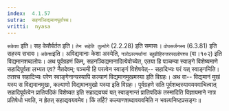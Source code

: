 ```yaml
---
index:  4.1.57
sutra:  सहनञ्विद्यमानपूर्वाच्च।
vritti:  nyasa
---
```


`सकेशा` इति। सह केशैर्वर्तत इति। `तेन सहेति तुल्योगे` (2.2.28) इति समासः। `वोपसर्जनस्य` (6.3.81) इति सहस्य सभावः। `अकेशा`इति। अविद्यमानाः केशा अस्येति, `नञोऽस्त्यर्थानां बहुव्रीहिरुत्तरपदलोपश्च` (वा।१०२) इति विद्यमानशब्दलोपः। अथ पूर्वग्रहणं किम्, सहनञ्विद्यमानादित्येवोच्येत, एतया हि पञ्चम्या स्वाङ्गे विशेष्यमाणे सहादिपूर्वता लभ्यत एव? नैतदेवम्; पञ्चमी हि परत्वेन स्वाङ्गं विशेषयेत्-- सहादिभ्यः परं यत् स्वाङ्गमिति। ततश्च सहादिभ्यः परेण स्वाङ्गेनान्यस्यापि कल्याणं विद्यमानमुखमस्या इति विग्रहः। अथ वा-- विद्यमानं मुखं यस्य स विद्यमानमुखः, कल्याणो विद्यमानमुखो यस्या इति विग्रहः। पूर्वग्रहणे सति पूर्वशब्दस्यावयववाचित्वात् सहादिपूर्वत्वेन प्रातिपदिकं विशेष्यत इति सहाद्यवयवं यत् स्वाङ्गान्तं प्रातिपदिकं तस्मादिति विज्ञायमाने नात्र प्रतिषेधो भवति, न ह्रेतत् सहाद्यवयवमेव। किं तर्हि? कल्याणशब्दावयवमिति न भवत्यनिष्टप्रसङ्गः॥
